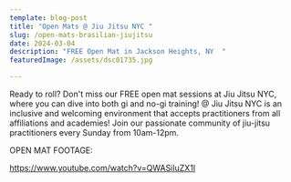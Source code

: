 ```yaml
---
template: blog-post
title: "Open Mats @ Jiu Jitsu NYC "
slug: /open-mats-brasilian-jiujitsu
date: 2024-03-04
description: "FREE Open Mat in Jackson Heights, NY  "
featuredImage: /assets/dsc01735.jpg

---
```


Ready to roll? Don't miss our FREE open mat sessions at Jiu Jitsu NYC, where you can dive into both gi and no-gi training! @ Jiu Jitsu NYC is an inclusive and welcoming environment that accepts practitioners from all affiliations and academies! Join our passionate community of jiu-jitsu practitioners every Sunday from 10am-12pm. 

O﻿PEN MAT FOOTAGE:

<https://www.youtube.com/watch?v=QWASiIuZX1I>